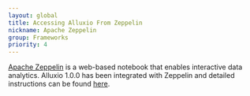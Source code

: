 ```yaml
---
layout: global
title: Accessing Alluxio From Zeppelin
nickname: Apache Zeppelin
group: Frameworks
priority: 4
---
```


[Apache Zeppelin](http://zeppelin.apache.org/) is a web-based notebook that enables
interactive data analytics. Alluxio 1.0.0 has been
integrated with Zeppelin and detailed instructions can be found
[here](https://zeppelin.apache.org/docs/latest/interpreter/alluxio.html).

